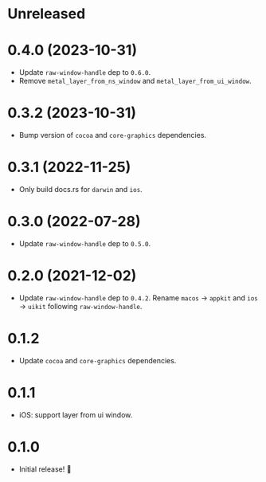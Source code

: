 # Unreleased

# 0.4.0 (2023-10-31)
- Update `raw-window-handle` dep to `0.6.0`.
- Remove `metal_layer_from_ns_window` and `metal_layer_from_ui_window`.

# 0.3.2 (2023-10-31)
- Bump version of `cocoa` and `core-graphics` dependencies.

# 0.3.1 (2022-11-25)
- Only build docs.rs for `darwin` and `ios`.

# 0.3.0 (2022-07-28)
- Update `raw-window-handle` dep to `0.5.0`.

# 0.2.0 (2021-12-02)
- Update `raw-window-handle` dep to `0.4.2`. Rename `macos` -> `appkit` and `ios` -> `uikit` following `raw-window-handle`.

# 0.1.2
- Update `cocoa` and `core-graphics` dependencies.

# 0.1.1
- iOS: support layer from ui window.

# 0.1.0
- Initial release! 🎉
